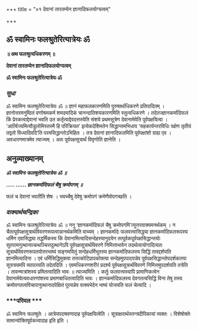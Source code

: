 +++
title = "०१ देवानां तारतम्येन ज्ञानादिफलयोग्यत्वम्"

+++


## ॐ स्वामिनः फलश्रुतेरित्यात्रेयः ॐ

**॥ अथ फलश्रुत्यधिकरणम् ॥**

**देवानां तारतम्येन ज्ञानादिफलयोग्यत्वम्**

**ॐ स्वामिनः फलश्रुतेरित्यात्रेयः ॐ**

### ***सुधा***

ॐ स्वामिनः फलश्रुतेरित्यात्रेयः ॐ ॥ ज्ञानं महाफलकारणमिति पुरुषार्थाधिकरणे प्रतिपादितम् । ज्ञानोत्तरमनुष्ठितं वर्णाश्रमकर्म शमदमादिकं चानन्दातिशयकारणमिति स्तुत्यधिकरणे । तदेतज्ज्ञानकर्मादिफलं किं प्रेरकत्वाद्देवानां भवति उत कर्तृत्वाद्देवदत्तस्येति संशये प्रथमसूत्रेण देवानामेवेति पूर्वपक्षयित्वा । ‘आर्त्विज्यमित्यौडुलोमिस्तस्मै हि परिक्रियत’ इत्येकदेशिमतेन सिद्धान्तमभिधाय ‘सहकार्यन्तरविधिः पक्षेण तृतीयं तद्वतो विध्यादिवदि’ति परमसिद्धान्तोऽभिहितः । तत्र देवानां ज्ञानादिफलमिति पूर्वपक्षांशो ग्राह्य एव । अवधारणमात्रमेव त्याज्यम् । अतः पूर्वपक्षसूत्रार्थं विवृणोति ज्ञानेति ।

## **अनुव्याख्यानम्**

***ॐ स्वामिनः फलश्रुतेरित्यात्रेयः ॐ ॥***

***..... ...... ज्ञानकर्मादिफलं चैषु क्रमोपगम् ॥***

फलं च देवानां भवतीति शेषः । भवच्चैषु देवेषु क्रमोपगं क्रमेणैवोपगच्छति ।

### ***वाक्यार्थचन्द्रिका***

ॐ स्वामिनः फलश्रुतेरित्यात्रेयः ॐ ॥ ननु ‘ज्ञानकर्मादिफलं चैषु क्रमोपगमि’त्युत्तरवाक्यमनर्थकम् । न चैतत्पूर्वपक्षसूत्रार्थविवरणरूपत्वान्नानर्थकमिति वाच्यम् । ज्ञानकर्मादेः फलवत्त्वासिद्ध्या ज्ञानकर्मादिफलरूपस्य धर्मिण एवासिद्ध्या तद्धर्मिकस्य किं देवानामित्यादिसन्देहस्यानुदयेन तत्पूर्वकपूर्वपक्षसिद्धान्तयोः सुतरामनुत्थानात्कथञ्चित्तदुत्थानेऽपि पूर्वपक्षसूत्रार्थविवरणे निमित्ताभावेन तदर्थत्वायोगादित्यतः सूत्रार्थविवरणरूपतयोत्तरभाष्यं सङ्गमयितुं सन्देहधर्मिभूतस्य ज्ञानकर्मादिफलस्य सिद्धिं तावद्दर्शयति ज्ञानमित्यादिना । एवं धर्मिसिद्धिमुक्त्वा तत्तत्कोटिप्रापकोक्त्या सन्देहमुपपादयन्नेव पूर्वपक्षसिद्धान्तोपदर्शकतया सूत्रत्रयमपि व्यापारयति तदेतदिति । एवमधिकरणशरीरं प्रदर्श्य पूर्वपक्षसूत्रार्थविवरणे निमित्तमुपदर्शयति तत्रेति । तावन्मात्रांशस्य प्रमितत्वादिति भावः ॥ त्याज्यमिति । कर्तुः फलवत्त्वस्यापि प्रामाणिकत्वेन देवानामेवेत्यवधारणांशस्य प्रमाणबाधितत्वादिति भावः । ज्ञानकर्मादिफलस्य देवगतत्वसिद्धिं विना तेषु तस्य क्रमोपगतत्वविचारानुत्थानादपेक्षितं पूरयन्नेव वाक्यभेदेन भाष्यं योजयति फलं चेत्यादि ।

### ***परिमल ***

ॐ स्वामिनः फलश्रुतेः । आत्रेयपदश्रवणादाह पूर्वपक्षयित्वेति । सूत्राक्षरार्थस्तन्त्रदीपिकायां व्यक्तः । विशेषोक्तेः सामान्योक्तिपूर्वकत्वादाह इति इति ।

